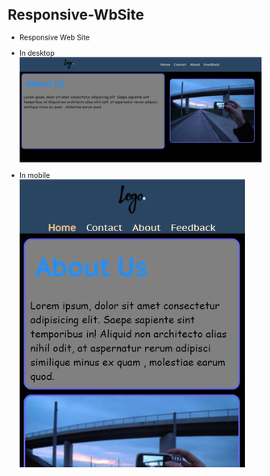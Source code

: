 # Responsive-WbSite
- Responsive Web Site
- In desktop
![Responsive-WbSite](image/image2.jpg)

- In mobile 
![Responsive-WbSite](image/image3.jpg)